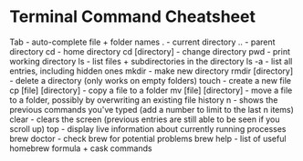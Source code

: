 
# Terminal Command Cheatsheet

Tab - auto-complete file + folder names
. - current directory
.. - parent directory
cd - home directory
cd [directory] - change directory
pwd - print working directory
ls - list files + subdirectories in the directory
ls -a - list all entries, including hidden ones
mkdir - make new directory
rmdir [directory] - delete a directory (only works on empty folders)
touch - create a new file
cp [file] [directory] - copy a file to a folder
mv [file] [directory] - move a file to a folder, possibly by overwriting an existing file
history n - shows the previous commands you've typed (add a number to limit to the last n items)
clear - clears the screen (previous entries are still able to be seen if you scroll up)
top - display live information about currently running processes
brew doctor - check brew for potential problems
brew help - list of useful homebrew formula + cask commands
